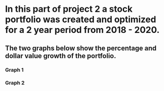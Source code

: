 # In this part of project 2 a stock portfolio was created and optimized for a 2 year period from 2018 - 2020.

## The two graphs below show the percentage and dollar value growth of the portfolio.

### Graph 1

### Graph 2
